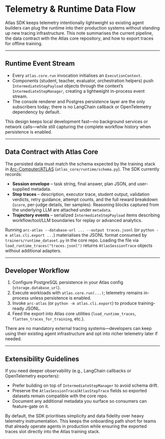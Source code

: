# Telemetry & Runtime Data Flow

Atlas SDK keeps telemetry intentionally lightweight so existing agent builders can plug the runtime into their production
systems without standing up new tracing infrastructure. This note summarises the current pipeline, the data contract with
the Atlas core repository, and how to export traces for offline training.

---

## Runtime Event Stream

- Every `atlas.core.run` invocation initialises an `ExecutionContext`.  
- Components (student, teacher, evaluator, orchestration helpers) push `IntermediateStepPayload` objects through the
  context’s `IntermediateStepManager`, creating a lightweight in-process event stream.  
- The console renderer and Postgres persistence layer are the only subscribers today; there is no LangChain callback or
  OpenTelemetry dependency by default.

This design keeps local development fast—no background services or network calls—while still capturing the complete
workflow history when persistence is enabled.

---

## Data Contract with Atlas Core

The persisted data must match the schema expected by the training stack in
[Arc-Computer/ATLAS](https://github.com/Arc-Computer/ATLAS) (`atlas_core/runtime/schema.py`). The SDK currently records:

- **Session envelope** – task string, final answer, plan JSON, and user-supplied metadata.
- **Step traces** – description, executor trace, student output, validation verdicts, retry guidance, attempt counts,
  and the full reward breakdown (`score`, per-judge details, tier samples). Reasoning blocks captured from the
  underlying LLM are attached under `metadata`.
- **Trajectory events** – serialized `IntermediateStepPayload` items describing workflow/tool/LLM boundaries for replay
  or advanced analytics.

Running `arc-atlas --database-url ... --output traces.jsonl` (or `python -m atlas.cli.export ...`) materialises the JSONL format consumed by
`trainers/runtime_dataset.py` in the core repo. Loading the file via `load_runtime_traces("traces.jsonl")` returns
`AtlasSessionTrace` objects without additional adapters.

---

## Developer Workflow

1. Configure PostgreSQL persistence in your Atlas config (`storage.database_url`).
2. Execute workloads with `atlas.core.run(...)`; telemetry remains in-process unless persistence is enabled.
3. Invoke `arc-atlas` (or `python -m atlas.cli.export`) to produce training-ready JSONL.
4. Feed the export into Atlas core utilities (`load_runtime_traces`, `flatten_traces_for_training`, etc.).

There are no mandatory external tracing systems—developers can keep using their existing agent infrastructure and opt
into richer telemetry later if needed.

---

## Extensibility Guidelines

If you need deeper observability (e.g., LangChain callbacks or OpenTelemetry exporters):

- Prefer building on top of `IntermediateStepManager` to avoid schema drift.
- Preserve the `AtlasSessionTrace`/`AtlasStepTrace` fields so exported datasets remain compatible with the core repo.
- Document any additional metadata you surface so consumers can feature-gate on it.

By default, the SDK prioritises simplicity and data fidelity over heavy telemetry instrumentation. This keeps the
onboarding path short for teams that already operate agents in production while ensuring the exported traces slot
directly into the Atlas training stack.
